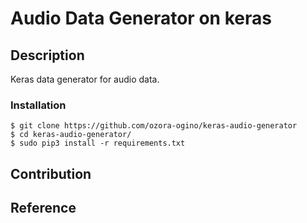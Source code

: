# Audio Data Generator on keras

## Description
Keras data generator for audio data.

### Installation 

```
$ git clone https://github.com/ozora-ogino/keras-audio-generator
$ cd keras-audio-generator/
$ sudo pip3 install -r requirements.txt
```



## Contribution
## Reference 
